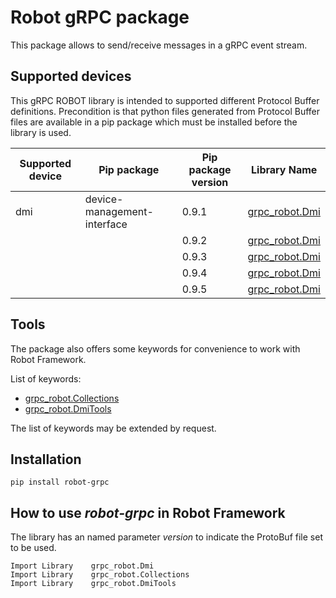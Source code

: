 # Robot gRPC package

This package allows to send/receive messages in a gRPC event stream.

## Supported devices
This gRPC ROBOT library is intended to supported different Protocol Buffer definitions. Precondition is that python files
generated from Protocol Buffer files are available in a pip package which must be installed before the library
is used.

| Supported device  | Pip package                 | Pip package version | Library Name   |
| ----------------- | --------------------------- | ------------------- | -------------- |
| dmi               | device-management-interface | 0.9.1               | [grpc_robot.Dmi](docs/dmi_0_9_1.html) |
|                   |                             | 0.9.2               | [grpc_robot.Dmi](docs/dmi_0_9_2.html) |
|                   |                             | 0.9.3               | [grpc_robot.Dmi](docs/dmi_0_9_3.html) |
|                   |                             | 0.9.4               | [grpc_robot.Dmi](docs/dmi_0_9_4.html) |
|                   |                             | 0.9.5               | [grpc_robot.Dmi](docs/dmi_0_9_5.html) |

## Tools
The package also offers some keywords for convenience to work with Robot Framework.

List of keywords: 
 - [grpc_robot.Collections](docs/collections.html)
 - [grpc_robot.DmiTools](docs/dmi_tools.html)

The list of keywords may be extended by request.

## Installation

    pip install robot-grpc

## How to use _robot-grpc_ in Robot Framework
The library has an named parameter _version_ to indicate the ProtoBuf file set to be used.

    Import Library    grpc_robot.Dmi
    Import Library    grpc_robot.Collections
    Import Library    grpc_robot.DmiTools
    
